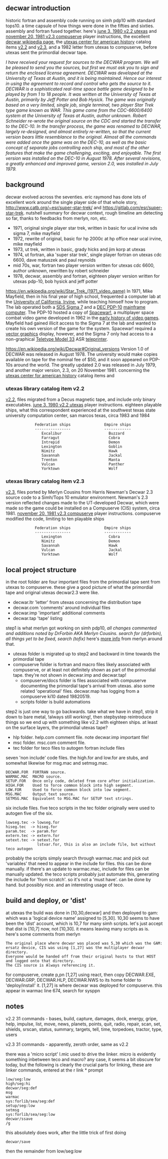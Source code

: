 ## decwar introduction

historic fortran and assembly code running on simh pdp10 with standard tops10. a time capsule of how things were done in the fifties and sixties. assembly and fortran fused together. here's [june 3, 1980 v2.2 utexas](./docs/decwar22-utexas.md) and [november 20, 1981 v2.3 compuserve](./docs/decwar23-compuserve.md) player instructions, the excellent [decwar wikipedia page](https://en.wikipedia.org/wiki/Decwar), the [utexas center for american history](https://briscoecenter.org/) catalog items [v2.2](https://repositories.lib.utexas.edu/items/1aa48343-09ab-4b3b-a9f2-e2e525074a4d) and [v2.3](https://repositories.lib.utexas.edu/items/7e2ccf50-e814-4bce-91d2-a7f6440eabe4), and a 1982 letter from utexas to compuserve, before utexas sent the primordial decwar tape.

_I have received your request for sources to the DECWAR program. We will be pleased to send you the sources, but first we must ask you to sign and return the enclosed license agreement. DECWAR was developed at the University of Texas at Austin, and it is being maintained. Hence our interest in using the agreement to record and control who gets the source to it. DECWAR is a sophisticated real-time space battle game designed to be played by from 1 to 18 people. It was written at the University of Texas at Austin, primarily by Jeff Potter and Bob Hysick. The game was originally based on a very limited, single job, single terminal, two player Star Trek type game known as WAR. This game came from the CDC-6600/6400 system at the University of Texas at Austin, author unknown. Robert Schneider re-wrote the original source on the CDC and started the transfer to the DEC-10. In the transfer process, the game was renamed to DECWAR, largely re-designed, and almost entirely re-written, so that the current version bears little resemblance to the original. Almost all the commands were added once the game was on the DEC-10, as well as the basic concept of separate jobs controlling each ship, and most of the other features that make the game challenging, exciting, and enjoyable. The first version was installed on the DEC-10 in August 1978. After several revisions, a greatly enhanced and improved game, version 2.0, was installed in July 1979._

## background

decwar evolved across the seventies. eric raymond has done lots of excellent work around the single player side of that whole story, http://www.catb.org/~esr/super-star-trek/ and https://gitlab.com/esr/super-star-trek. nutshell summary for decwar context, rough timeline am detecting so far, thanks to feedbacks from merlyn, ron, etc.

- 1971, original single player star trek, written in basic for ucal irvine sds sigma 7, mike mayfield
- 1972, rewrite of original, basic for hp 2000c at hp office near ucal irvine, mike mayfield
- 1973, ut trek, written in basic, grady hicks and jim korp at utexas
- 1974, ut fortran, aka 'super star trek', single player fortran on utexas cdc 6600, dave matuszek and paul reynolds
- mid 70s, war, fortran two player version written for utexas cdc 6600, author unknown, rewritten by robert schneider
- 1978, decwar, assembly and fortran, eighteen player version written for utexas pdp-10, bob hysick and jeff potter

https://en.wikipedia.org/wiki/Star_Trek_(1971_video_game) In 1971, Mike Mayfield, then in his final year of high school, frequented a computer lab at the [University of California, Irvine](https://en.wikipedia.org/wiki/University_of_California,_Irvine), while teaching himself how to program. The lab operated both a [SDS Sigma 7](https://en.wikipedia.org/wiki/SDS_Sigma_series) and a [DEC PDP-10](https://en.wikipedia.org/wiki/PDP-10) [mainframe computer](https://en.wikipedia.org/wiki/Mainframe_computer). The PDP-10 hosted a copy of [Spacewar!](https://en.wikipedia.org/wiki/Spacewar!), a multiplayer space combat video game developed in 1962 in the [early history of video games](https://en.wikipedia.org/wiki/Early_history_of_video_games). Mayfield had gained illicit access to the Sigma 7 at the lab and wanted to create his own version of the game for the system. Spacewar! required a [vector graphics](https://en.wikipedia.org/wiki/Vector_graphics) display, however, and the Sigma 7 only had access to a non-graphical [Teletype Model 33](https://en.wikipedia.org/wiki/Teletype_Model_33) ASR [teleprinter](https://en.wikipedia.org/wiki/Teleprinter).

https://en.wikipedia.org/wiki/Decwar#Original_versions Version 1.0 of DECWAR was released in August 1978. The university would make copies available on tape for the nominal fee of $50, and it soon appeared on PDP-10s around the world. The greatly updated 2.0 was released in July 1979, and another major version, 2.3, on 20 November 1981. concerning the [utexas center for american history](https://briscoecenter.org/) catalog items and 
 
### utexas library catalog item v2.2

[v2.2](https://repositories.lib.utexas.edu/items/1aa48343-09ab-4b3b-a9f2-e2e525074a4d), files migrated from a Decus magnetic tape, and include only binary executables. [june 3, 1980 v2.2 utexas](decwar22-utexas.md) player instructions. eighteen playable ships, what this correspondent experienced at the southwest texas state university computation center, san marcos texas, circa 1983 and 1984

                 Federation ships               Empire ships
                 ----------------               ------------
                    Excalibur                     Buzzard
                    Farragut                      Cobra
                    Intrepid                      Demon
                    Lexington                     Goblin
                    Nimitz                        Hawk
                    Savannah                      Jackal
                    Trenton                       Manta
                    Vulcan                        Panther
                    Yorktown                      Wolf

### utexas library catalog item v2.3

[v2.3](https://repositories.lib.utexas.edu/items/7e2ccf50-e814-4bce-91d2-a7f6440eabe4), files ported by Merlyn Cousins from Harris Newman's Decwar 2.3 source code to a Simh/Tops 10 emulator environment. Newman's 2.3 version reflected changes made to the UT-developed Decwar, which were made so the game could be installed on a Compuserve (CIS) system, circa 1981. [november 20, 1981 v2.3 compuserve](decwar23-compuserve.md) player instructions. compuserve modified the code, limiting to ten playable ships

                 Federation ships               Empire ships
                 ----------------               ------------
                    Lexington                     Cobra
                    Nimitz                        Demon
                    Savannah                      Hawk
                    Vulcan                        Jackal
                    Yorktown                      Wolf

## local project structure

in the root folder are four important files from the primordial tape sent from utexas to compuserve. these give a good picture of what the primordial tape and original utexas decwar2.3 were like.
  - decwar.ltr 'letter' from utexas concerning the distribution tape
  - decwar.com 'comments' around individual files
  - decwar.imp 'important' additional comments
  - decwar.tap 'tape' listing

step1 is what merlyn got working on simh pdp10, _all changes commented and additions noted by DrForbin AKA Merlyn Cousins. search for (drforbin), all things yet to be fixed, search (tofix)_ here's [more info](docs/app0-foundations.md) from merlyn around that.
  - utexas folder is migrated up to step2 and backward in time towards the primordial tape 
  - compuserve folder is fortran and macro files likely associated with compuserve, or at least not definitely shown as part of the primordial tape. they're not shown in decwar.imp and decwar.tap!
    - compuserve/docs folder is files associated with compuserve documenting the primordial tape's arrival from utexas. also some related 'operational' files. decwar.map has logging from a compuserve ki10 dated 19820519.
    - scripts folder is build automations

step2 is just one way to go backwards. take what we have in step1, strip it down to bare metal, !always still working!, then stepbystep reintroduce things so we end up with something like v2.2 with eighteen ships. at least on the surface layers, the primordial utexas tape?
  - hlp folder. help.com comment file. note decwar.imp important file!
  - msc folder. msc.com comment file.
  - tec folder for teco files to autogen fortran include files

seven 'non include' code files. the high.for and low.for are stubs, and somewhat likewise for msg.mac and setmsg.mac.
    
    DECWAR.FOR  FORTRAN source.
    WARMAC.MAC  MACRO source.
    SETUP.FOR   Once only code, deleted from core after initialization.
    HIGH.FOR    Used to force common block into high segment.
    LOW.FOR     Used to force common block into low segment.
    MSG.MAC     Output text source.
    SETMSG.MAC  Equivalent to MSG.MAC for SETUP text strings.

six include files. five teco scripts in the tec folder originally were used to autogen five of the six.

    lowseg.tec -> lowseg.for
    hiseg.tec  -> hiseg.for
    param.tec  -> param.for
    extern.tec -> extern.for
    setext.tec -> setext.for
                  lstvar.for, this is also an include file, but without teco autogen

probably the scripts simply search through warmac.mac and pick out 'variables' that need to appear in the include for files. this can be done manually. if there's an update to warmac.mac, include for files can be manually updated. the teco scripts probably just automate this, generating the include for 'from scratch'. so it's not a 'must have'. can be done by hand. but possibly nice. and an interesting usage of teco.

## build and deploy, or 'dist'

at utexas the build was done in [10,30,decwar] and then deployed to gam: which was a 'logical device name' assigned to [5,30]. 10,30 seems to have been the 'dist' account, which is 10,7 for many simh scripts. let's just accept that dist is [10,7] now, not [10,30]. it means leaving many scripts as is. here's some comments from merlyn

    The original place where decwar was placed was 5,30 which was the GAM:
    ersatz device, CIS was using [1,27] was the multiplayer decwar directory.
    Everyone would be handed off from their original hosts to that HOST and logged onto that directory.
    The CIS source is Always referencing it.

for compuserve, create p,pn [1,27] using react, then copy DECWAR.EXE, DECWAR.GRP, DECWAR.HLP, DECWAR.NWS to its home folder to 'deploy/install' it. [1,27] is where decwar was deployed for compuserve. this appear in warmac line 674, search for sysppn

## notes

v2.2 31 commands - bases, build, capture, damages, dock, energy, gripe, help, impulse, list, move, news, planets, points, quit, radio, repair, scan, set, shields, srscan, status, summary, targets, tell, time, torpedoes, tractor, type, users

v2.3 31 commands - apparently, zeroth order, same as v2.2

there was a 'micro script' l.mic used to drive the linker. micro is evidently something inbetween teco and macro? any case, it seems a bit obscure for today, but the following is clearly the crucial parts for linking, these are linker commands, entered at the r link * prompt

    low/seg:low
    high/seg:hi
    decwar/seg:def
    msg
    warmac
    sys:forlib/sea/seg:def
    setup/seg:low
    setmsg
    sys:forlib/sea/seg:low
    decwar/ssave
    /g

this absolutely does work, after the little trick of first doing

    decwar/save

then the remainder from low/seg:low
